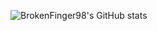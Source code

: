 ![BrokenFinger98's GitHub stats](https://github-readme-stats.vercel.app/api?username=BrokenFinger98&show_icons=true&theme=radical)
